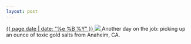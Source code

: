 ```yaml
---
layout: post
---
```


<p>
  <a href="/299">
    <time>{{ page.date | date: "%e %B %Y" }}</time>
    <img src="{{ site.assets_url }}/299.jpg">
  </a>
  Another day on the job: picking up an ounce of toxic gold salts from Anaheim, CA.
</p>
